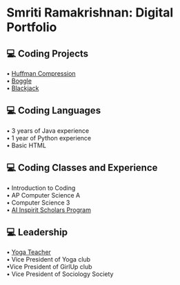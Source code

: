 <h1>Smriti Ramakrishnan: Digital Portfolio</h1>
<h2>💻 Coding Projects</h2>
• <a href="https://github.com/smritiramakrishnan/Huffman-Compression#readme"> Huffman Compression</a>
<br>• <a href="https://github.com/smritiramakrishnan/Boggle#readme"> Boggle</a> </br>
• <a href="https://github.com/smritiramakrishnan/Blackjack#readme"> Blackjack</a>
<h2>💻 Coding Languages </h2>
• 3 years of Java experience
<br>• 1 year of Python experience</br>
• Basic HTML
<h2>💻 Coding Classes and Experience </h2>
• Introduction to Coding
<br>• AP Computer Science A</br>
• Computer Science 3
<br>• <a href="https://github.com/smritiramakrishnan/AI-Inspirit#readme"> AI Inspirit Scholars Program</a></br>
<h2>💻 Leadership </h2>
• <a href="https://github.com/smritiramakrishnan/YTT#readme"> Yoga Teacher </a>
<br>• Vice President of Yoga club</br>
•Vice President of GirlUp club
<br>• Vice President of Sociology Society</br>
